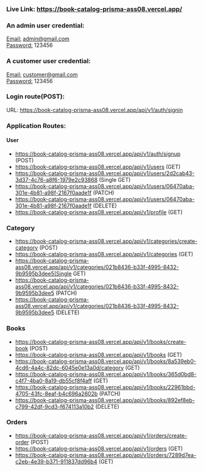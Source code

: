 ### Live Link: https://book-catalog-prisma-ass08.vercel.app/

### An admin user credential:

<u>Email:</u> admin@gmail.com <br>
<u>Password:</u> 123456

### A customer user credential:

<u>Email:</u> customer@gmail.com <br>
<u>Password:</u> 123456

### Login route(POST):

URL: https://book-catalog-prisma-ass08.vercel.app/api/v1/auth/signin

### Application Routes:

#### User

- https://book-catalog-prisma-ass08.vercel.app/api/v1/auth/signup (POST)
- https://book-catalog-prisma-ass08.vercel.app/api/v1/users (GET)
- https://book-catalog-prisma-ass08.vercel.app/api/v1/users/2d2cab43-3d37-4c76-a8f6-1979e2c93868 (Single GET)
- https://book-catalog-prisma-ass08.vercel.app/api/v1/users/06470aba-301e-4b81-a98f-2167f0aade1f (PATCH)
- https://book-catalog-prisma-ass08.vercel.app/api/v1/users/06470aba-301e-4b81-a98f-2167f0aade1f (DELETE)
- https://book-catalog-prisma-ass08.vercel.app/api/v1/profile (GET)

### Category

- https://book-catalog-prisma-ass08.vercel.app/api/v1/categories/create-category (POST)
- https://book-catalog-prisma-ass08.vercel.app/api/v1/categories (GET)
- https://book-catalog-prisma-ass08.vercel.app/api/v1/categories/021b8436-b33f-4995-8432-9b9595b3dee5(Single GET)
- https://book-catalog-prisma-ass08.vercel.app/api/v1/categories/021b8436-b33f-4995-8432-9b9595b3dee5 (PATCH)
- https://book-catalog-prisma-ass08.vercel.app/api/v1/categories/021b8436-b33f-4995-8432-9b9595b3dee5 (DELETE)

### Books

- https://book-catalog-prisma-ass08.vercel.app/api/v1/books/create-book (POST)
- https://book-catalog-prisma-ass08.vercel.app/api/v1/books (GET)
- https://book-catalog-prisma-ass08.vercel.app/api/v1/books/8a539eb0-4cd6-4a4c-82dc-6045e0e13a0d/category (GET)
- https://book-catalog-prisma-ass08.vercel.app/api/v1/books/365d0bd8-c4f7-4ba0-8a19-db55cf8f4aff (GET)
- https://book-catalog-prisma-ass08.vercel.app/api/v1/books/22961bbd-4705-43fc-8eaf-b4c696a2602b (PATCH)
- https://book-catalog-prisma-ass08.vercel.app/api/v1/books/892ef8eb-c799-42df-9cd3-f674113a10b2 (DELETE)

### Orders

- https://book-catalog-prisma-ass08.vercel.app/api/v1/orders/create-order (POST)
- https://book-catalog-prisma-ass08.vercel.app/api/v1/orders (GET)
- https://book-catalog-prisma-ass08.vercel.app/api/v1/orders/7289d7ea-c2eb-4e39-b371-911837dd96b4 (GET)

